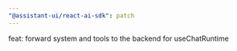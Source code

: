 ```yaml
---
"@assistant-ui/react-ai-sdk": patch
---
```


feat: forward system and tools to the backend for useChatRuntime
